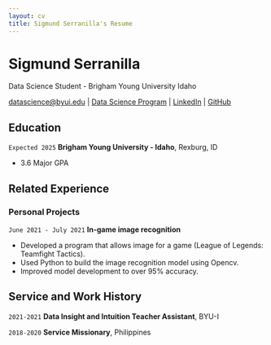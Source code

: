 ```yaml
---
layout: cv
title: Sigmund Serranilla's Resume
---
```

# Sigmund Serranilla
Data Science Student - Brigham Young University Idaho

<div id="webaddress">
<a href="datascience@byui.edu">datascience@byui.edu</a>
| <a href="https://byuidatascience.github.io/development.html">Data Science Program</a>
| <a href="https://www.linkedin.com/in/sigmund-serranilla-5756051a5/">LinkedIn</a>
| <a href="https://github.com/byuids-resumes">GitHub</a>
</div>

<!-- https://www.monique.tech/the-art-of-markdown -->

## Education

`Expected 2025`
__Brigham Young University - Idaho__, Rexburg, ID

- 3.6 Major GPA


## Related Experience

### Personal Projects

`June 2021 - July 2021`
__In-game image recognition__

- Developed a program that allows image for a game (League of Legends: Teamfight Tactics).
- Used Python to build the image recognition model using Opencv.
- Improved model development to over 95% accuracy. 


## Service and Work History

`2021-2021`
__Data Insight and Intuition Teacher Assistant__, BYU-I


`2018-2020`
__Service Missionary__, Philippines



<!-- ### Footer

Last updated: May 2013 -->


